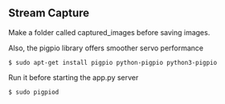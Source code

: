 ## Stream Capture
Make a folder called captured_images before saving images.

Also, the pigpio library offers smoother servo performance
```
$ sudo apt-get install pigpio python-pigpio python3-pigpio
```

Run it before starting the app.py server
```
$ sudo pigpiod
```
